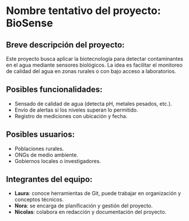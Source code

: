 # Nombre tentativo del proyecto: BioSense

## Breve descripción del proyecto:
Este proyecto busca aplicar la biotecnología para detectar contaminantes en el agua mediante sensores biológicos. La idea es facilitar el monitoreo de calidad del agua en zonas rurales o con bajo acceso a laboratorios.

## Posibles funcionalidades:
- Sensado de calidad de agua (detecta pH, metales pesados, etc.).
- Envío de alertas si los niveles superan lo permitido.
- Registro de mediciones con ubicación y fecha.

## Posibles usuarios:
- Poblaciones rurales.
- ONGs de medio ambiente.
- Gobiernos locales o investigadores.

## Integrantes del equipo:
- **Laura**: conoce herramientas de Git, puede trabajar en organización y conceptos técnicos.
- **Nora**: se encarga de planificación y gestión del proyecto.
- **Nicolas**: colabora en redacción y documentación del proyecto.
